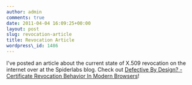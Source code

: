 ```yaml
---
author: admin
comments: true
date: 2011-04-04 16:09:25+00:00
layout: post
slug: revocation-article
title: Revocation Article
wordpress\_id: 1486
---
```


I've posted an article about the current state of X.509 revocation on the internet over at the Spiderlabs blog. Check out [Defective By Design? - Certificate Revocation Behavior In Modern Browsers](http://blog.spiderlabs.com/2011/04/certificate-revocation-behavior-in-modern-browsers.html)!
